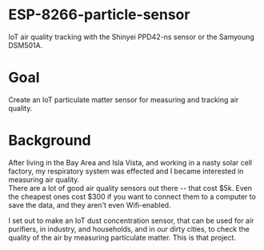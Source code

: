 # **ESP-8266-particle-sensor**
IoT air quality tracking with the Shinyei PPD42-ns sensor or the Samyoung DSM501A.

# Goal

Create an IoT particulate matter sensor for measuring and tracking air quality.

# Background

After living in the Bay Area and Isla Vista, and working in a nasty solar cell factory, 
my respiratory system was effected and I became interested in measuring air quality.  
There are a lot of good air quality sensors out there -- that cost $5k.  Even the cheapest ones 
cost $300 if you want to connect them to a computer to save the data, and they aren't even 
Wifi-enabled.

I set out to make an IoT dust concentration sensor, that can be used for air purifiers, 
in industry, and households, and in our dirty cities, to check the quality of the air by 
measuring particulate matter.
This is that project.
